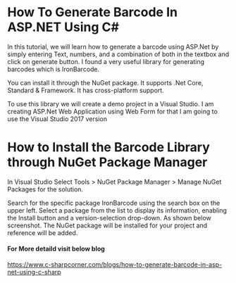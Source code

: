 	
# How To Generate Barcode In ASP.NET Using C#

In this tutorial, we will learn how to generate a barcode using ASP.Net by simply entering Text, numbers, and a combination of both in the textbox and click on generate button. I found a very useful library for generating barcodes which is IronBarcode.

You can install it through the NuGet package. It supports .Net Core, Standard & Framework. It has cross-platform support.

To use this library we will create a demo project in a Visual Studio. I am creating ASP.Net Web Application using Web Form for that I am going to use the Visual Studio 2017 version

# How to Install the Barcode Library through NuGet Package Manager

In Visual Studio Select Tools > NuGet Package Manager > Manage NuGet Packages for the solution.

Search for the specific package IronBarcode using the search box on the upper left. Select a package from the list to display its information, enabling the Install button and a version-selection drop-down. As shown below screenshot. The NuGet package will be installed for your project and reference will be added.

#### For More detaild visit below blog

https://www.c-sharpcorner.com/blogs/how-to-generate-barcode-in-asp-net-using-c-sharp
